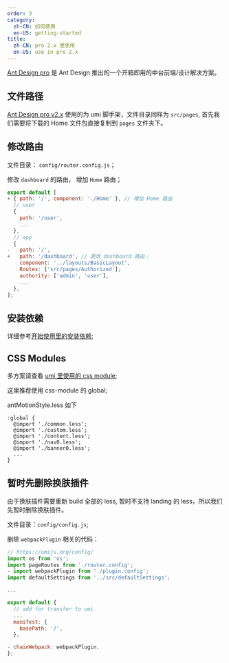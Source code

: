 ```yaml
---
order: 3
category:
  zh-CN: 如何使用
  en-US: getting-started
title: 
  zh-CN: pro 2.x 里使用
  en-US: use in pro 2.x
---
```


[Ant Design pro](https://pro.ant.design) 是 Ant Design 推出的一个开箱即用的中台前端/设计解决方案。

## 文件路径

[Ant Design pro v2.x](https://pro.ant.design) 使用的为 umi 脚手架，文件目录同样为 `src/pages`, 首先我们需要将下载的 Home 文件包直接复制到 `pages` 文件夹下。

## 修改路由

文件目录：  `config/router.config.js`；

修改 `dashboard` 的路由， 增加 `Home` 路由；

```js
export default [
+ { path: '/', component: './Home' }, // 增加 Home 路由
  // user
  {
    path: '/user',
    ...
  },
  // app
  {
-   path: '/',
+   path: '/dashboard', // 更改 dashboard 路由；
    component: '../layouts/BasicLayout',
    Routes: ['src/pages/Authorized'],
    authority: ['admin', 'user'],
    ...
  },
];
```

## 安装依赖

详细参考[开始使用里的安装依赖](docs/use/getting-started-cn#安装依赖);

## CSS Modules

多方案请查看 [umi 里使用的 css module](/docs/use/umi-cn#CSS-Modules);

这里推荐使用 css-module 的 global;

antMotionStyle.less 如下

```
:global {
  @import './common.less';
  @import './custom.less';
  @import './content.less';
  @import './nav0.less';
  @import './banner0.less';
  ...
}
```

## 暂时先删除换肤插件

由于换肤插件需要重新 build 全部的 less, 暂时不支持 landing 的 less，所以我们先暂时删除换肤插件。

文件目录：`config/config.js`;

删除 `webpackPlugin` 相关的代码：
```jsx
// https://umijs.org/config/
import os from 'os';
import pageRoutes from './router.config';
- import webpackPlugin from './plugin.config';
import defaultSettings from '../src/defaultSettings';

...

export default {
  // add for transfer to umi
  ...
  manifest: {
    basePath: '/',
  },

- chainWebpack: webpackPlugin,
};

```